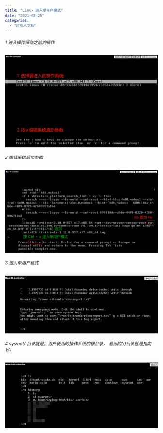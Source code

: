 ```yaml
---
title: "Linux 进入单用户模式"
date: "2021-02-25"
categories: 
  - "非技术文档"
---
```


###### 1 进入操作系统之前的操作

![](images/001.png)

###### 2 编辑系统启动参数

![](images/002.png)

###### 3 进入单用户模式

![](images/003.png)

###### 4 sysroot/ 目录就是，用户使用的操作系统的根目录， 看到的(/)目录就是指向它。

![](images/004.png)
